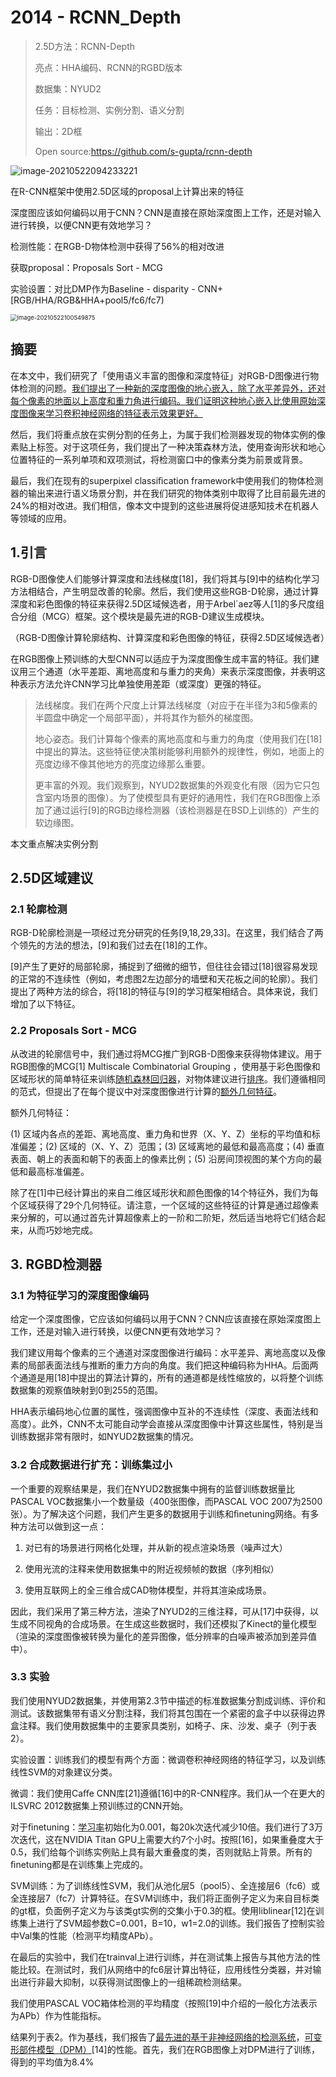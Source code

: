 # 2014 - RCNN_Depth

> 2.5D方法：RCNN-Depth
>
> 亮点：HHA编码、RCNN的RGBD版本
>
> 数据集：NYUD2
>
> 任务：目标检测、实例分割、语义分割
>
> 输出：2D框
>
> Open source:https://github.com/s-gupta/rcnn-depth

![image-20210522094233221](https://oj84-1259326782.cos.ap-chengdu.myqcloud.com/uPic/2021/05_22_05_22_05_22_image-20210522094233221.png)

在R-CNN框架中使用2.5D区域的proposal上计算出来的特征

深度图应该如何编码以用于CNN？CNN是直接在原始深度图上工作，还是对输入进行转换，以便CNN更有效地学习？

检测性能：在RGB-D物体检测中获得了56%的相对改进

获取proposal：Proposals Sort - MCG

实验设置：对比DMP作为Baseline - disparity - CNN+[RGB/HHA/RGB&HHA+pool5/fc6/fc7)

<img src="https://oj84-1259326782.cos.ap-chengdu.myqcloud.com/uPic/2021/05_22_image-20210522100549875.png" alt="image-20210522100549875" style="zoom:67%;" />

## 摘要

在本文中，我们研究了「使用语义丰富的图像和深度特征」对RGB-D图像进行物体检测的问题。<u>我们提出了一种新的深度图像的地心嵌入，除了水平差异外，还对每个像素的地面以上高度和重力角进行编码。我们证明这种地心嵌入比使用原始深度图像来学习卷积神经网络的特征表示效果更好。</u>

然后，我们将重点放在实例分割的任务上，为属于我们检测器发现的物体实例的像素贴上标签。对于这项任务，我们提出了一种决策森林方法，使用查询形状和地心位置特征的一系列单项和双项测试，将检测窗口中的像素分类为前景或背景。

最后，我们在现有的superpixel classiﬁcation framework中使用我们的物体检测器的输出来进行语义场景分割，并在我们研究的物体类别中取得了比目前最先进的24%的相对改进。我们相信，像本文中提到的这些进展将促进感知技术在机器人等领域的应用。

## 1.引言

RGB-D图像使人们能够计算深度和法线梯度[18]，我们将其与[9]中的结构化学习方法相结合，产生明显改善的轮廓。然后，我们使用这些RGB-D轮廓，通过计算深度和彩色图像的特征来获得2.5D区域候选者，用于Arbel´aez等人[1]的多尺度组合分组（MCG）框架。这个模块是最先进的RGB-D建议生成模块。

（RGB-D图像计算轮廓结构、计算深度和彩色图像的特征，获得2.5D区域候选者）

在RGB图像上预训练的大型CNN可以适应于为深度图像生成丰富的特征。我们建议用三个通道（水平差距、离地高度和与重力的夹角）来表示深度图像，并表明这种表示方法允许CNN学习比单独使用差距（或深度）更强的特征。

> 法线梯度。我们在两个尺度上计算法线梯度（对应于在半径为3和5像素的半圆盘中确定一个局部平面），并将其作为额外的梯度图。
>
> 地心姿态。我们计算每个像素的离地高度和与重力的角度（使用我们在[18]中提出的算法。这些特征使决策树能够利用额外的规律性，例如，地面上的亮度边缘不像其他地方的亮度边缘那么重要。
>
> 更丰富的外观。我们观察到，NYUD2数据集的外观变化有限（因为它只包含室内场景的图像）。为了使模型具有更好的通用性，我们在RGB图像上添加了通过运行[9]的RGB边缘检测器（该检测器是在BSD上训练的）产生的软边缘图。

本文重点解决实例分割

## 2.5D区域建议

### 2.1 轮廓检测

RGB-D轮廓检测是一项经过充分研究的任务[9,18,29,33]。在这里，我们结合了两个领先的方法的想法，[9]和我们过去在[18]的工作。

[9]产生了更好的局部轮廓，捕捉到了细微的细节，但往往会错过[18]很容易发现的正常的不连续性（例如，考虑图2左边部分的墙壁和天花板之间的轮廓）。我们提出了两种方法的综合，将[18]的特征与[9]的学习框架相结合。具体来说，我们增加了以下特征。

### 2.2 Proposals Sort - MCG

从改进的轮廓信号中，我们通过将MCG推广到RGB-D图像来获得物体建议。用于RGB图像的MCG[1] Multiscale Combinatorial Grouping ，使用基于彩色图像和区域形状的简单特征来训练<u>随机森林回归器</u>，对物体建议进行<u>排序</u>。我们遵循相同的范式，但提出了在每个提议中对深度图像进行计算的<u>额外几何特征</u>。

额外几何特征：

(1) 区域内各点的差距、离地高度、重力角和世界（X、Y、Z）坐标的平均值和标准偏差；(2) 区域的（X、Y、Z）范围；(3) 区域离地的最低和最高高度；(4) 垂直表面、朝上的表面和朝下的表面上的像素比例；(5) 沿房间顶视图的某个方向的最低和最高标准偏差。

除了在[1]中已经计算出的来自二维区域形状和颜色图像的14个特征外，我们为每个区域获得了29个几何特征。请注意，一个区域的这些特征的计算是通过超像素来分解的，可以通过首先计算超像素上的一阶和二阶矩，然后适当地将它们结合起来，从而巧妙地完成。

## 3. RGBD检测器

### 3.1 为特征学习的深度图像编码

给定一个深度图像，它应该如何编码以用于CNN？CNN应该直接在原始深度图上工作，还是对输入进行转换，以便CNN更有效地学习？

我们建议用每个像素的三个通道对深度图像进行编码：水平差异、离地高度以及像素的局部表面法线与推断的重力方向的角度。我们把这种编码称为HHA。后面两个通道是用[18]中提出的算法计算的，所有的通道都是线性缩放的，以将整个训练数据集的观察值映射到0到255的范围。

HHA表示编码地心位置的属性，强调图像中互补的不连续性（深度、表面法线和高度）。此外，CNN不太可能自动学会直接从深度图像中计算这些属性，特别是当训练数据非常有限时，如NYUD2数据集的情况。

### 3.2 合成数据进行扩充：训练集过小

一个重要的观察结果是，我们在NYUD2数据集中拥有的监督训练数据量比PASCAL VOC数据集小一个数量级（400张图像，而PASCAL VOC 2007为2500张）。为了解决这个问题，我们产生更多的数据用于训练和ﬁnetuning网络。有多种方法可以做到这一点：

1. 对已有的场景进行网格化处理，并从新的视点渲染场景（噪声过大）

2. 使用光流的注释来使用数据集中的附近视频帧的数据（序列相似）

3. 使用互联网上的全三维合成CAD物体模型，并将其渲染成场景。

因此，我们采用了第三种方法，渲染了NYUD2的三维注释，可从[17]中获得，以生成不同视角的合成场景。在生成这些数据时，我们还模拟了Kinect的量化模型（渲染的深度图像被转换为量化的差异图像，低分辨率的白噪声被添加到差异值中）。

### 3.3 实验

我们使用NYUD2数据集，并使用第2.3节中描述的标准数据集分割成训练、评价和测试。该数据集带有语义分割注释，我们将其包围在一个紧密的盒子中以获得边界盒注释。我们使用数据集中的主要家具类别，如椅子、床、沙发、桌子（列于表2）。

实验设置：训练我们的模型有两个方面：微调卷积神经网络的特征学习，以及训练线性SVM的对象建议分类。

微调：我们使用Caﬀe CNN库[21]遵循[16]中的R-CNN程序。我们从一个在更大的ILSVRC 2012数据集上预训练过的CNN开始。

对于ﬁnetuning：<u>学习率</u>初始化为0.001，每20k次迭代减少10倍。我们进行了3万次迭代，这在NVIDIA Titan GPU上需要大约7个小时。按照[16]，如果重叠度大于0.5，我们给每个训练实例贴上具有最大重叠度的类，否则就贴上背景。所有的ﬁnetuning都是在训练集上完成的。

SVM训练：为了训练线性SVM，我们从池化层5（pool5）、全连接层6（fc6）或全连接层7（fc7）计算特征。在SVM训练中，我们将正面例子定义为来自目标类的gt框，负面例子定义为与该类gt实例的交集小于0.3的框。使用liblinear[12]在训练集上进行了SVM超参数C=0.001，B=10，w1=2.0的训练。我们报告了控制实验中Val集的性能（检测平均精度APb）。

在最后的实验中，我们在trainval上进行训练，并在测试集上报告与其他方法的性能比较。在测试时，我们从网络中的fc6层计算出特征，应用线性分类器，并对输出进行非最大抑制，以获得测试图像上的一组稀疏检测结果。

我们使用PASCAL VOC箱体检测的平均精度（按照[19]中介绍的一般化方法表示为APb）作为性能指标。

结果列于表2。作为基线，我们报告了<u>最先进的基于非神经网络的检测系统</u>，<u>可变形部件模型（DPM）</u>[14]的性能。首先，我们在RGB图像上对DPM进行了训练，得到的平均值为8.4%